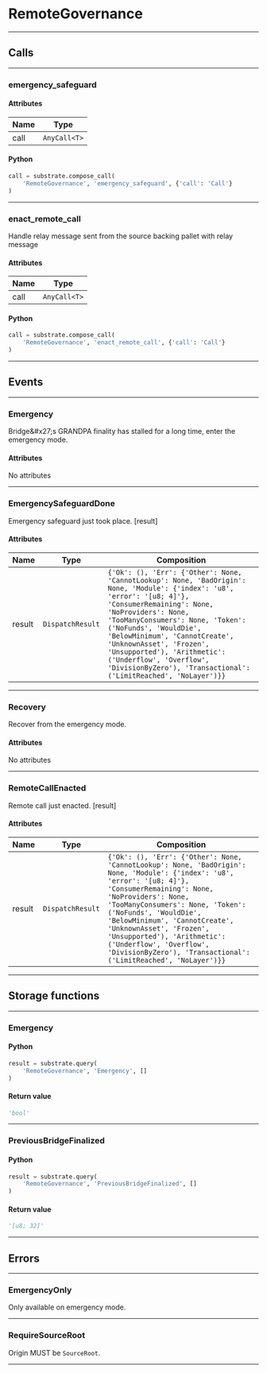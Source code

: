 
# RemoteGovernance

---------
## Calls

---------
### emergency_safeguard
#### Attributes
| Name | Type |
| -------- | -------- | 
| call | `AnyCall<T>` | 

#### Python
```python
call = substrate.compose_call(
    'RemoteGovernance', 'emergency_safeguard', {'call': 'Call'}
)
```

---------
### enact_remote_call
Handle relay message sent from the source backing pallet with relay message
#### Attributes
| Name | Type |
| -------- | -------- | 
| call | `AnyCall<T>` | 

#### Python
```python
call = substrate.compose_call(
    'RemoteGovernance', 'enact_remote_call', {'call': 'Call'}
)
```

---------
## Events

---------
### Emergency
Bridge&\#x27;s GRANDPA finality has stalled for a long time, enter the emergency mode.
#### Attributes
No attributes

---------
### EmergencySafeguardDone
Emergency safeguard just took place. \[result\]
#### Attributes
| Name | Type | Composition
| -------- | -------- | -------- |
| result | `DispatchResult` | ```{'Ok': (), 'Err': {'Other': None, 'CannotLookup': None, 'BadOrigin': None, 'Module': {'index': 'u8', 'error': '[u8; 4]'}, 'ConsumerRemaining': None, 'NoProviders': None, 'TooManyConsumers': None, 'Token': ('NoFunds', 'WouldDie', 'BelowMinimum', 'CannotCreate', 'UnknownAsset', 'Frozen', 'Unsupported'), 'Arithmetic': ('Underflow', 'Overflow', 'DivisionByZero'), 'Transactional': ('LimitReached', 'NoLayer')}}```

---------
### Recovery
Recover from the emergency mode.
#### Attributes
No attributes

---------
### RemoteCallEnacted
Remote call just enacted. \[result\]
#### Attributes
| Name | Type | Composition
| -------- | -------- | -------- |
| result | `DispatchResult` | ```{'Ok': (), 'Err': {'Other': None, 'CannotLookup': None, 'BadOrigin': None, 'Module': {'index': 'u8', 'error': '[u8; 4]'}, 'ConsumerRemaining': None, 'NoProviders': None, 'TooManyConsumers': None, 'Token': ('NoFunds', 'WouldDie', 'BelowMinimum', 'CannotCreate', 'UnknownAsset', 'Frozen', 'Unsupported'), 'Arithmetic': ('Underflow', 'Overflow', 'DivisionByZero'), 'Transactional': ('LimitReached', 'NoLayer')}}```

---------
## Storage functions

---------
### Emergency

#### Python
```python
result = substrate.query(
    'RemoteGovernance', 'Emergency', []
)
```

#### Return value
```python
'bool'
```
---------
### PreviousBridgeFinalized

#### Python
```python
result = substrate.query(
    'RemoteGovernance', 'PreviousBridgeFinalized', []
)
```

#### Return value
```python
'[u8; 32]'
```
---------
## Errors

---------
### EmergencyOnly
Only available on emergency mode.

---------
### RequireSourceRoot
Origin MUST be `SourceRoot`.

---------